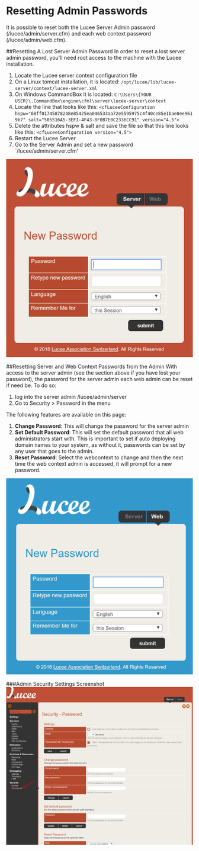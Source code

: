 # Resetting Admin Passwords

It is possible to reset both the Lucee Server Admin password (/lucee/admin/server.cfm) and each web context password (/lucee/admin/web.cfm).

##Resetting A Lost Server Admin Password
In order to reset a lost server admin password, you'll need root access to the machine with the Lucee installation.

1. Locate the Lucee server context configuration file
  2. On a Linux tomcat installation, it is located: `/opt/lucee/lib/lucee-server/context/lucee-server.xml`
  3. On Windows CommandBox it is located: `C:\Users\{YOUR USER}\.CommandBox\engine\cfml\server\lucee-server\context`
3. Locate the line that looks like this: `<cfLuceeConfiguration hspw="08ff01745878248e85425ea046533aa72e5595975c4f40ce85e1bae0ee9619b7" salt="505516A5-3EF1-4F43-8F0B7E0C2336CC91" version="4.5">`
4. Delete the attributes hspw & salt and save the file so that this line looks like this: `<cfLuceeConfiguration version="4.5">`
5. Restart the Lucee Server
6. Go to the Server Admin and set a new password `/lucee/admin/server.cfm'

![](server_password_reset.cfm.png)


##Resetting Server and Web Context Passwords from the Admin
With access to the server admin (see the section above if you have lost your password), the password for the server admin each web admin can be reset if need be. To do so:

1. log into the server admin /lucee/admin/server
2. Go to Security > Password in the menu

The following features are available on this page:

1. **Change Password**: This will change the password for the server admin
2. **Set Default Password**: This will set the default password that all web administrators start with. This is important to set if auto deploying domain names to your system, as without it, passwords can be set by any user that goes to the admin.
3. **Reset Password**: Select the webcontext to change and then the next time the web context admin is accessed, it will prompt for a new password.

![](password_reset.cfm.png)

###Admin Security Settings Screenshot
![](admin_password.png)